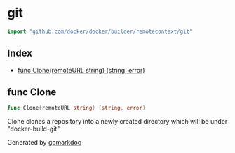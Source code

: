 <!-- Code generated by gomarkdoc. DO NOT EDIT -->

# git

```go
import "github.com/docker/docker/builder/remotecontext/git"
```

## Index

- [func Clone(remoteURL string) (string, error)](<#func-clone>)


## func Clone

```go
func Clone(remoteURL string) (string, error)
```

Clone clones a repository into a newly created directory which will be under "docker\-build\-git"



Generated by [gomarkdoc](<https://github.com/princjef/gomarkdoc>)
